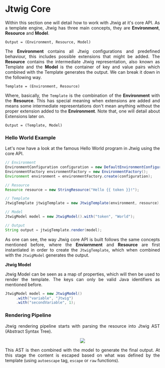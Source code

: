 # Jtwig Core

<p style="text-align: justify;">
Within this section one will detail how to work with Jtwig at it's core API. As a template engine, Jtwig has three main concepts, they are <b>Environment</b>, <b>Resource</b> and <b>Model</b>.
</p>

```
Output = (Environment, Resource, Model)
```

<p style="text-align: justify;">
The <b>Environment</b> contains all Jtwig configurations and predefined behaviour, this includes possible extensions that might be added. The <b>Resource</b> contains the intermediate Jtwig representation, also known as Template and the <b>Model</b> is the container of key and value pairs which combined with the Template generates the output. We can break it down in the following way.
</p>

```
Template = (Environment, Resource)
```

<p style="text-align: justify;">
Where, basically, the <code>Template</code> is the combination of the <b>Environment</b> with the <b>Resource</b>. This has special meaning when extensions are added and means some intermediate representations don't mean anything without the proper extension added to the <b>Environment</b>. Note that, one will detail about Extensions later on.
</p>

```
Output = (Template, Model)
```

### Hello World Example

<p style="text-align: justify;">
Let's now have a look at the famous Hello World program in Jtwig using the core API.
</p>


```java
// Environment
EnvironmentConfiguration configuration = new DefaultEnvironmentConfiguration();
EnvironmentFactory environmentFactory = new EnvironmentFactory();
Environment environment = environmentFactory.create(configuration);

// Resource
Resource resource = new StringResource("Hello {{ token }}!");

// Template
JtwigTemplate jtwigTemplate = new JtwigTemplate(environment, resource);

// Model
JtwigModel model = new JtwigModel().with("token", "World");

// Output
String output = jtwigTemplate.render(model);
```

<p style="text-align: justify;">
As one can see, the way Jtwig core API is built follows the same concepts mentioned before, where the <b>Enviornment</b> and <b>Resource</b> are first instantiated in order to create the <code>JtwigTemplate</code>, which when combined with the <code>JtwigModel</code> generates the output.
</p>

**Jtwig Model**

<p style="text-align: justify;">
Jtwig Model can be seen as a map of properties, which will then be used to render the template. The keys can only be valid Java identifiers as mentioned before.
</p>

```java
JtwigModel model = new JtwigModel()
     .with("variable", "Jtwig")
     .with("secondVariable", 1);
```

### Rendering Pipeline

<p style="text-align: justify;">
Jtwig rendering pipeline starts with parsing the resource into Jtwig AST (Abstract Syntax Tree).
</p>

<p style="text-align: center;">
<img src="images/pipeline.png" />
</p>

<p style="text-align: justify;">
This AST is then combined with the model to generate the final output. At this stage the content is escaped based on what was defined by the template (using <code>autoescape</code> tag, <code>escape</code> or <code>raw</code> functions).
</p>